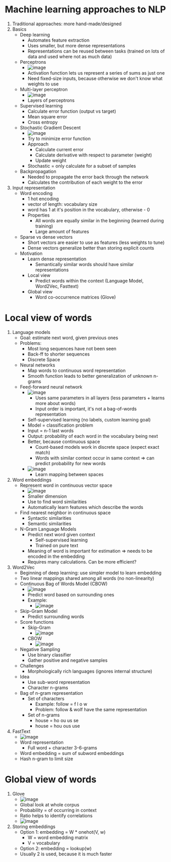 # Machine learning approaches to NLP
1. Traditional approaches: more hand-made/designed
1. Basics
    - Deep learning
        * Automates feature extraction
        * Uses smaller, but more dense representations
        * Representations can be reused between tasks (trained on lots of data and used where not as much data)
    - Perceptrons
        * ![image](images/perceptron.png)
        * Activation function lets us represent a series of sums as just one
        * Need fixed-size inputs, because otherwise we don't know what weights to use
    - Multi-layer perceptron
        * ![image](images/mlp_error_function.png)
        * Layers of perceptrons
    - Supervised learning
        * Calculate error function (output vs target)
        * Mean square error 
        * Cross entropy
    - Stochastic Gradient Descent
        * ![image](images/stochastic_gradient_descent.png)
        * Try to minimize error function
        * Approach
            + Calculate current error
            + Calculate derivative with respect to parameter (weight) 
            + Update weight
        * Stochastic = only calculate for a subset of samples
    - Backpropagation
        * Needed to propagate the error back through the network
        * Calculates the contribution of each weight to the error
1. Input representation
    - Word encoding
        * 1 hot encoding
        * vector of length: vocabulary size
        * word has 1 at it's position in the vocabulary, otherwise - 0
        * Properties
            + All words are equally similar in the beginning (learned during training)
            + Large amount of features
    - Sparse vs dense vectors
        * Short vectors are easier to use as features (less weights to tune)
        * Dense vectors generalize better than storing explicit counts
    - Motivation
        * Learn dense representation
            + Semantically similar words should have similar representations
        * Local view
            + Predict words within the context (Language Model, Word2Vec, Fasttext)
        * Global view
            + Word co-occurrence matrices (Glove)



# Local view of words
1. Language models
    - Goal: estimate next word, given previous ones
    - Problems:
        * Most long sequences have not been seen
        * Back-ff to shorter sequences
        * Discrete Space
    - Neural networks
        * Map words to continuous word representation
        * Smooth function leads to better generalization of unknown n-grams
    - Feed-forward neural network
        * ![image](images/feed_forward_nn.png)
            + Uses same parameters in all layers (less parameters + learns more about words)
            + Input order is important, it's not a bag-of-words representation
        * Self-supervised learning (no labels, custom learning goal)
        * Model = classification problem
        * Input = n-1 last words
        * Output: probability of each word in the vocabulary being next
        * Better, because continuous space
            + Count-based models work in discrete space (expect exact match)
            + Words with similar context occur in same context => can predict probability for new words
        * ![image](images/mapping_between_spaces.png)
            + Learn mapping between spaces
1. Word embeddings
    - Represent word in continuous vector space
        * ![image](images/words_in_vector_space.png)
        * Smaller dimension
        * Use to find word similarities
        * Automatically learn features which describe the words
    - Find nearest neighbor in continuous space
        * Syntactic similarities
        * Semantic similarities
    - N-Gram Language Models
        * Predict next word given context
            + Self-supervised learning
            + Trained on pure text
        * Meaning of word is important for estimation => needs to be encoded in the embedding
        * Requires many calculations. Can be more efficient?
1. Word2Vec
    - Beginning of deep learning: use simpler model to learn embedding
    - Two linear mappings shared among all words (no non-linearity)
    - Continuous Bag of Words Model (CBOW)
        * ![image](images/cbow.png)
        * Predict word based on surrounding ones
        * Example:
            + ![image](images/example_cbow.png)
    - Skip-Gram Model
        * Predict surrounding words
    - Score functions
        * Skip-Gram
            + ![image](images/scoring_skip_gram.png)
        * CBOW
            + ![image](images/scoring_cbow.png)
    - Negative Sampling
        * Use binary classifier
        * Gather positive and negative samples
    - Challenges
        * Morphologically rich languages (ignores internal structure)
    - Idea
        * Use sub-word representation
        * Character n-grams
    - Bag of n-gram representation
        * Set of characters
            + Example: follow = f l o w
            + Problem: follow & wolf have the same representation
        * Set of n-grams
            + house = ho ou us se
            + house = hou ous use
1. FastText
    - ![image](images/example_fasttext.png)
    - Word representation
        * Full word + character 3-6-grams
    - Word embedding = sum of subword embeddings
    - Hash n-gram to limit size



# Global view of words
1. Glove
    - ![image](images/example_glove.png)
    - Global look at whole corpus
    - Probability = of occurring in context
    - Ratio helps to identify correlations
    - ![image](images/glove_math.png)
1. Storing embeddings
    - Option 1: embedding = W * onehot(V, w)
        * W = word embedding matrix
        * V = vocabulary
    - Option 2: embedding = lookup(w)
    - Usually 2 is used, because it is much faster
